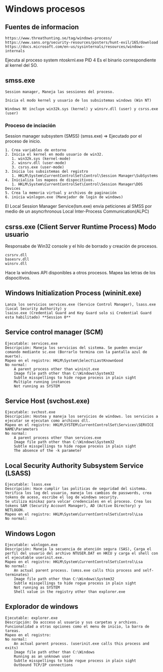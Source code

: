 # Windows procesos 
## Fuentes de informacion

    https://www.threathunting.se/tag/windows-process/
    https://www.sans.org/security-resources/posters/hunt-evil/165/download
    https://docs.microsoft.com/en-us/sysinternals/resources/windows-internals


Ejecuta al proceso system ntoskrnl.exe PID 4
    Es el binario correspondiente al kernel del SO.


## smss.exe
    Session manager, Maneja las sessiones del proceso.

    Inicia el modo kernel y usuario de los subsistemas windows (Win NT)

    Windows Nt incluye win32k.sys (kernel) y winsrv.dll (user) y csrss.exe (user)

### Proceso de inciación
Session manager subsystem (SMSS) (smss.exe) => Ejecutado por el proceso de inicio.
    
    1. Crea variables de entorno
    2. Inicia el kernel en modo usuario de win32. 
       1. win32k.sys (kernel-mode)
       2. winsrv.dll (user-mode)
       3. csrss.exe (user-mode)
    3. Inicia los subsistemas del registro 
       1. HKLM\System\CurrentControlSet\Control\Session Manager\SubSystems
    4. Inicializa los mapeos de dispocitivos.
       1. HKLM\System\CurrentControlSet\Control\Session Manager\DOS Devices
    5. Crea la memoria virtual y archivos de paginación
    6. inicia winlogon.exe (Manejador de login de windows)

El Local Session Manager Service(lsm.exe) envia peticiones al SMSS por medio de un asyncrhronous Local Inter-Process Communication(ALPC)


## csrss.exe (Client Server Runtime Process) Modo usuario

Responsabe de Win32 console y el hilo de borrado y creación de procesos.

    csrsrv.dll
    basesrv.dll
    winsrv.dll


Hace la windows API disponibles a otros procesos.
Mapea las letras de los dispocitivos.

## Windows Initialization Process (wininit.exe)


    Lanza los servicios services.exe (Service Control Manager), lsass.exe (Local Security Authority) y
    lsaiso.exe (Credential Guard and Key Guard solo si Credential Guard esta habilitado) **Session 0**


## Service control manager (SCM)

    Ejecutable: services.exe
    Descripción: Maneja los servicios del sistema. Se pueden enviar comando mediante sc.exe (Borrarlo termina con la pantalla azul de muerte).
    Mapeo en el registro: HKLM\System\Select\LastKnownGood
    No normal:
        A parent process other than wininit.exe
        Image file path other than C:\Windows\System32
        Subtle misspellings to hide rogue process in plain sight
        Multiple running instances
        Not running as SYSTEM


## Service Host (svchost.exe)

    Ejecutable: svchost.exe
    Descripción: Hostea y maneja los servicios de windows. los servicios a ejecutar se ejecutan como archivos dll.
    Mapeo en el registro: HKLM\SYSTEM\CurrentControlSet\Services\SERVICE NAME\Parameters
    No normal:
        A parent process other than services.exe
        Image file path other than C:\Windows\System32
        Subtle misspellings to hide rogue process in plain sight
        The absence of the -k parameter

## Local Security Authority Subsystem Service (LSASS)

    Ejecutable: lsass.exe
    Descripción: Hace cumplir las politicas de seguridad del sistema. Verifica los log del usuario, maneja los cambios de passwords, crea tokens de aceso, escribe el log de windows security.
    Se utiliza minikaz para volcar credenciales en el proceso. Crea los tokens SAM (Security Account Manager), AD (Active Directory) y NETLOGON.
    Mapeo en el registro: HKLM\System\CurrentControlSet\Control\Lsa
    No normal:


## Windows Logon 

    Ejecutable: winlogon.exe
    Descripción: Maneja la secuencia de atención segura (SAS), Carga el perfil del usuario del archivo NTUSER.DAT en HKCU y carga el shell con el ejecutable userinit.exe.
    Mapeo en el registro: HKLM\System\CurrentControlSet\Control\Lsa
    No normal:
        An actual parent process. (smss.exe calls this process and self-terminates)
        Image file path other than C:\Windows\System32
        Subtle misspellings to hide rogue process in plain sight
        Not running as SYSTEM
        Shell value in the registry other than explorer.exe

## Explorador de windows 

    Ejecutable: explorer.exe
    Descripción: Da accceso al usuario y sus carpetas y archivos. Funcionalidad a otras opciones como el menu de inicio, la barra de tareas.
    Mapeo en el registro: 
    No normal: 
        An actual parent process. (userinit.exe calls this process and exits)
        Image file path other than C:\Windows
        Running as an unknown user
        Subtle misspellings to hide rogue process in plain sight
        Outbound TCP/IP connections







